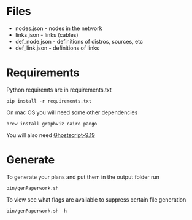 Files
=====

* nodes.json - nodes in the network
* links.json - links (cables)
* def_node.json - definitions of distros, sources, etc
* def_link.json - definitions of links

Requirements
============
Python requiremts are in requirements.txt
```
pip install -r requirements.txt
```

On mac OS you will need some other dependencies
```
brew install graphviz cairo pango
```

You will also need [Ghostscript-9.19](http://pages.uoregon.edu/koch/)

Generate
========
To generate your plans and put them in the output folder run
```
bin/genPaperwork.sh
```

To view see what flags are available to suppress certain file generation
```
bin/genPaperwork.sh -h
```
